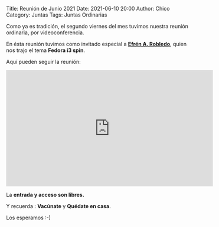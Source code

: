 Title: Reunión de Junio 2021
Date: 2021-06-10 20:00
Author: Chico
Category: Juntas
Tags: Juntas Ordinarias

Como ya es tradición, el segundo viernes del mes tuvimos nuestra reunión ordinaria, por videoconferencia.

En ésta reunión tuvimos como invitado especial a __[Efrén A. Robledo](https://twitter.com/sr_kraken)__, quien nos trajo el tema __Fedora i3 spin__.

Aquí pueden seguir la reunión:

<iframe width="560" height="315" src="https://www.youtube.com/embed/rmSPWuKbI70" title="YouTube video player" frameborder="0" allow="accelerometer; autoplay; clipboard-write; encrypted-media; gyroscope; picture-in-picture" allowfullscreen></iframe>

La __entrada y acceso son libres.__

Y recuerda :  __Vacúnate__ y __Quédate en casa__.

Los esperamos :-)
